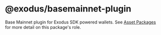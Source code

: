 # @exodus/basemainnet-plugin

Base Mainnet plugin for Exodus SDK powered wallets. See [Asset Packages](../../docs/asset-packages.md) for more detail on this package's role.
